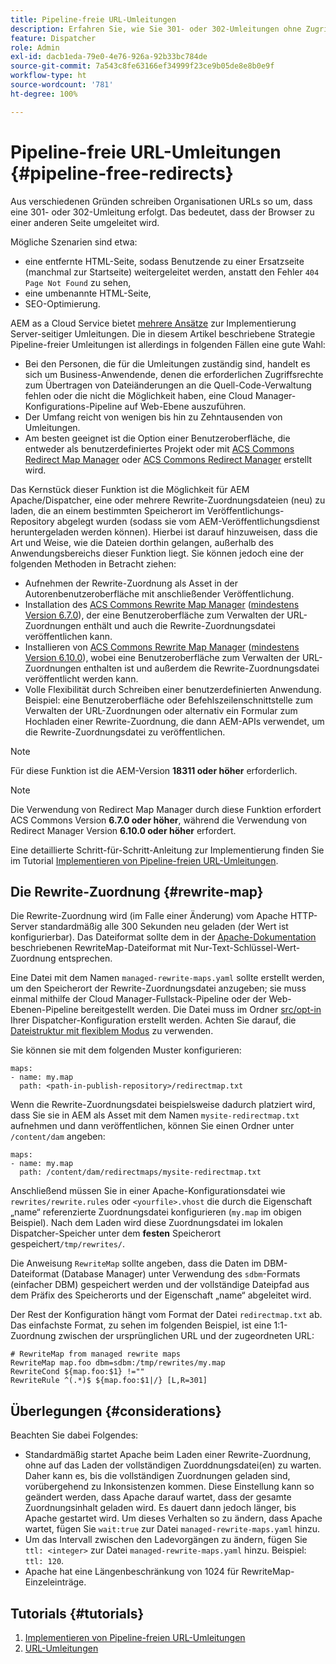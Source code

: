 ```yaml
---
title: Pipeline-freie URL-Umleitungen
description: Erfahren Sie, wie Sie 301- oder 302-Umleitungen ohne Zugriff auf Git- oder Cloud Manager-Pipelines deklarieren.
feature: Dispatcher
role: Admin
exl-id: dacb1eda-79e0-4e76-926a-92b33bc784de
source-git-commit: 7a543c8fe63166ef34999f23ce9b05de8e8b0e9f
workflow-type: ht
source-wordcount: '781'
ht-degree: 100%

---
```


# Pipeline-freie URL-Umleitungen {#pipeline-free-redirects}

Aus verschiedenen Gründen schreiben Organisationen URLs so um, dass eine 301- oder 302-Umleitung erfolgt. Das bedeutet, dass der Browser zu einer anderen Seite umgeleitet wird.

Mögliche Szenarien sind etwa:

* eine entfernte HTML-Seite, sodass Benutzende zu einer Ersatzseite (manchmal zur Startseite) weitergeleitet werden, anstatt den Fehler `404 Page Not Found` zu sehen,
* eine umbenannte HTML-Seite,
* SEO-Optimierung.

AEM as a Cloud Service bietet [mehrere Ansätze](https://experienceleague.adobe.com/de/docs/experience-manager-learn/foundation/administration/url-redirection) zur Implementierung Server-seitiger Umleitungen. Die in diesem Artikel beschriebene Strategie Pipeline-freier Umleitungen ist allerdings in folgenden Fällen eine gute Wahl:

* Bei den Personen, die für die Umleitungen zuständig sind, handelt es sich um Business-Anwendende, denen die erforderlichen Zugriffsrechte zum Übertragen von Dateiänderungen an die Quell-Code-Verwaltung fehlen oder die nicht die Möglichkeit haben, eine Cloud Manager-Konfigurations-Pipeline auf Web-Ebene auszuführen.
* Der Umfang reicht von wenigen bis hin zu Zehntausenden von Umleitungen.
* Am besten geeignet ist die Option einer Benutzeroberfläche, die entweder als benutzerdefiniertes Projekt oder mit [ACS Commons Redirect Map Manager](https://adobe-consulting-services.github.io/acs-aem-commons/features/redirect-map-manager/index.html) oder [ACS Commons Redirect Manager](https://adobe-consulting-services.github.io/acs-aem-commons/features/redirect-manager/subpages/rewritemap.html) erstellt wird.

Das Kernstück dieser Funktion ist die Möglichkeit für AEM Apache/Dispatcher, eine oder mehrere Rewrite-Zuordnungsdateien (neu) zu laden, die an einem bestimmten Speicherort im Veröffentlichungs-Repository abgelegt wurden (sodass sie vom AEM-Veröffentlichungsdienst heruntergeladen werden können). Hierbei ist darauf hinzuweisen, dass die Art und Weise, wie die Dateien dorthin gelangen, außerhalb des Anwendungsbereichs dieser Funktion liegt. Sie können jedoch eine der folgenden Methoden in Betracht ziehen:

* Aufnehmen der Rewrite-Zuordnung als Asset in der Autorenbenutzeroberfläche mit anschließender Veröffentlichung.
* Installation des [ACS Commons Rewrite Map Manager](https://adobe-consulting-services.github.io/acs-aem-commons/features/redirect-map-manager/index.html) ([mindestens Version 6.7.0](https://github.com/Adobe-Consulting-Services/acs-aem-commons/releases)), der eine Benutzeroberfläche zum Verwalten der URL-Zuordnungen enthält und auch die Rewrite-Zuordnungsdatei veröffentlichen kann.
* Installieren von [ACS Commons Rewrite Map Manager](https://adobe-consulting-services.github.io/acs-aem-commons/features/redirect-manager/subpages/rewritemap.html) ([mindestens Version 6.10.0](https://github.com/Adobe-Consulting-Services/acs-aem-commons/releases)), wobei eine Benutzeroberfläche zum Verwalten der URL-Zuordnungen enthalten ist und außerdem die Rewrite-Zuordnungsdatei veröffentlicht werden kann.
* Volle Flexibilität durch Schreiben einer benutzerdefinierten Anwendung. Beispiel: eine Benutzeroberfläche oder Befehlszeilenschnittstelle zum Verwalten der URL-Zuordnungen oder alternativ ein Formular zum Hochladen einer Rewrite-Zuordnung, die dann AEM-APIs verwendet, um die Rewrite-Zuordnungsdatei zu veröffentlichen.

>[!NOTE]
> Für diese Funktion ist die AEM-Version **18311 oder höher** erforderlich.

>[!NOTE]
> Die Verwendung von Redirect Map Manager durch diese Funktion erfordert ACS Commons Version **6.7.0 oder höher**, während die Verwendung von Redirect Manager Version **6.10.0 oder höher** erfordert.

Eine detaillierte Schritt-für-Schritt-Anleitung zur Implementierung finden Sie im Tutorial [Implementieren von Pipeline-freien URL-Umleitungen](https://experienceleague.adobe.com/de/docs/experience-manager-learn/foundation/administration/implementing-pipeline-free-url-redirects).

## Die Rewrite-Zuordnung {#rewrite-map}

Die Rewrite-Zuordnung wird (im Falle einer Änderung) vom Apache HTTP-Server standardmäßig alle 300 Sekunden neu geladen (der Wert ist konfigurierbar). Das Dateiformat sollte dem in der [Apache-Dokumentation](https://httpd.apache.org/docs/2.4/rewrite/rewritemap.html#txt) beschriebenen RewriteMap-Dateiformat mit Nur-Text-Schlüssel-Wert-Zuordnung entsprechen.

Eine Datei mit dem Namen `managed-rewrite-maps.yaml` sollte erstellt werden, um den Speicherort der Rewrite-Zuordnungsdatei anzugeben; sie muss einmal mithilfe der Cloud Manager-Fullstack-Pipeline oder der Web-Ebenen-Pipeline bereitgestellt werden. Die Datei muss im Ordner [src/opt-in](https://github.com/adobe/aem-project-archetype/tree/develop/src/main/archetype/dispatcher.cloud/src/opt-in) Ihrer Dispatcher-Konfiguration erstellt werden. Achten Sie darauf, die [Dateistruktur mit flexiblem Modus](/help/implementing/dispatcher/validation-debug.md#flexible-mode-file-structure) zu verwenden.

Sie können sie mit dem folgenden Muster konfigurieren:

```
maps:
- name: my.map
  path: <path-in-publish-repository>/redirectmap.txt
```

Wenn die Rewrite-Zuordnungsdatei beispielsweise dadurch platziert wird, dass Sie sie in AEM als Asset mit dem Namen `mysite-redirectmap.txt` aufnehmen und dann veröffentlichen, können Sie einen Ordner unter `/content/dam` angeben:

```
maps:
- name: my.map
  path: /content/dam/redirectmaps/mysite-redirectmap.txt
```

Anschließend müssen Sie in einer Apache-Konfigurationsdatei wie `rewrites/rewrite.rules` oder `<yourfile>.vhost` die durch die Eigenschaft „name“ referenzierte Zuordnungsdatei konfigurieren (`my.map` im obigen Beispiel). Nach dem Laden wird diese Zuordnungsdatei im lokalen Dispatcher-Speicher unter dem **festen** Speicherort gespeichert`/tmp/rewrites/`.

Die Anweisung `RewriteMap` sollte angeben, dass die Daten im DBM-Dateiformat (Database Manager) unter Verwendung des `sdbm`-Formats (einfacher DBM) gespeichert werden und der vollständige Dateipfad aus dem Präfix des Speicherorts und der Eigenschaft „name“ abgeleitet wird.

Der Rest der Konfiguration hängt vom Format der Datei `redirectmap.txt` ab. Das einfachste Format, zu sehen im folgenden Beispiel, ist eine 1:1-Zuordnung zwischen der ursprünglichen URL und der zugeordneten URL:

```
# RewriteMap from managed rewrite maps
RewriteMap map.foo dbm=sdbm:/tmp/rewrites/my.map
RewriteCond ${map.foo:$1} !=""
RewriteRule ^(.*)$ ${map.foo:$1|/} [L,R=301]
```

## Überlegungen {#considerations}

Beachten Sie dabei Folgendes:

* Standardmäßig startet Apache beim Laden einer Rewrite-Zuordnung, ohne auf das Laden der vollständigen Zuorddnungsdatei(en) zu warten. Daher kann es, bis die vollständigen Zuordnungen geladen sind, vorübergehend zu Inkonsistenzen kommen. Diese Einstellung kann so geändert werden, dass Apache darauf wartet, dass der gesamte Zuordnungsinhalt geladen wird. Es dauert dann jedoch länger, bis Apache gestartet wird. Um dieses Verhalten so zu ändern, dass Apache wartet, fügen Sie `wait:true` zur Datei `managed-rewrite-maps.yaml` hinzu.
* Um das Intervall zwischen den Ladevorgängen zu ändern, fügen Sie `ttl: <integer>` zur Datei `managed-rewrite-maps.yaml` hinzu. Beispiel: `ttl: 120`.
* Apache hat eine Längenbeschränkung von 1024 für RewriteMap-Einzeleinträge.

## Tutorials {#tutorials}

1. [Implementieren von Pipeline-freien URL-Umleitungen](https://experienceleague.adobe.com/de/docs/experience-manager-learn/foundation/administration/implementing-pipeline-free-url-redirects)
1. [URL-Umleitungen](https://experienceleague.adobe.com/de/docs/experience-manager-learn/foundation/administration/url-redirection)
